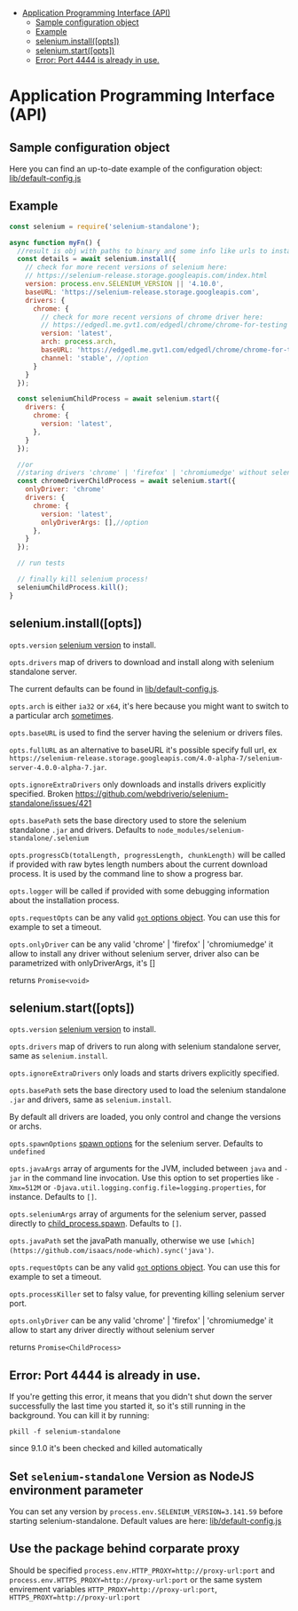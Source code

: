 <!-- START doctoc generated TOC please keep comment here to allow auto update -->
<!-- DON'T EDIT THIS SECTION, INSTEAD RE-RUN doctoc TO UPDATE -->

- [Application Programming Interface (API)](#application-programming-interface-api)
  - [Sample configuration object](#sample-configuration-object)
  - [Example](#example)
  - [selenium.install([opts])](#seleniuminstallopts)
  - [selenium.start([opts])](#seleniumstartopts)
  - [Error: Port 4444 is already in use.](#error-port-4444-is-already-in-use)

<!-- END doctoc generated TOC please keep comment here to allow auto update -->

# Application Programming Interface (API)

## Sample configuration object

Here you can find an up-to-date example of the configuration object:
[lib/default-config.js](../lib/default-config.js)

## Example

```js
const selenium = require('selenium-standalone');

async function myFn() {
  //result is obj with paths to binary and some info like urls to installed files { fsPaths, urls, opts }
  const details = await selenium.install({
    // check for more recent versions of selenium here:
    // https://selenium-release.storage.googleapis.com/index.html
    version: process.env.SELENIUM_VERSION || '4.10.0',
    baseURL: 'https://selenium-release.storage.googleapis.com',
    drivers: {
      chrome: {
        // check for more recent versions of chrome driver here:
        // https://edgedl.me.gvt1.com/edgedl/chrome/chrome-for-testing
        version: 'latest',
        arch: process.arch,
        baseURL: 'https://edgedl.me.gvt1.com/edgedl/chrome/chrome-for-testing'
        channel: 'stable', //option
      }
    }
  });

  const seleniumChildProcess = await selenium.start({
    drivers: {
      chrome: {
        version: 'latest',
      },
    }
  });

  //or
  //staring drivers 'chrome' | 'firefox' | 'chromiumedge' without selenium-server
  const chromeDriverChildProcess = await selenium.start({
    onlyDriver: 'chrome'
    drivers: {
      chrome: {
        version: 'latest',
        onlyDriverArgs: [],//option
      },
    }
  });

  // run tests

  // finally kill selenium process!
  seleniumChildProcess.kill();
}
```

## selenium.install([opts])

`opts.version` [selenium version](https://selenium-release.storage.googleapis.com/index.html) to install.

`opts.drivers` map of drivers to download and install along with selenium standalone server.

The current defaults can be found in [lib/default-config.js](../lib/default-config.js).

`opts.arch` is either `ia32` or `x64`, it's here because you might want to switch to a particular
arch [sometimes](https://code.google.com/p/selenium/issues/detail?id=5116#c9).

`opts.baseURL` is used to find the server having the selenium or drivers files.

`opts.fullURL` as an alternative to baseURL it's possible specify full url, ex `https://selenium-release.storage.googleapis.com/4.0-alpha-7/selenium-server-4.0.0-alpha-7.jar`.

`opts.ignoreExtraDrivers` only downloads and installs drivers explicitly specified. Broken https://github.com/webdriverio/selenium-standalone/issues/421

`opts.basePath` sets the base directory used to store the selenium standalone `.jar` and drivers. Defaults to `node_modules/selenium-standalone/.selenium`

`opts.progressCb(totalLength, progressLength, chunkLength)` will be called if provided with raw bytes length numbers about the current download process. It is used by the command line to show a progress bar.

`opts.logger` will be called if provided with some debugging information about the installation process.

`opts.requestOpts` can be any valid [`got` options object](https://www.npmjs.com/package/got#proxies). You can use this for example to set a timeout.

`opts.onlyDriver` can be any valid 'chrome' | 'firefox' | 'chromiumedge' it allow to install any driver without selenium server, driver also can be parametrized with onlyDriverArgs, it's []

returns `Promise<void>`

## selenium.start([opts])

`opts.version` [selenium version](https://selenium-release.storage.googleapis.com/index.html) to install.

`opts.drivers` map of drivers to run along with selenium standalone server, same
as `selenium.install`.

`opts.ignoreExtraDrivers` only loads and starts drivers explicitly specified.

`opts.basePath` sets the base directory used to load the selenium standalone `.jar` and drivers, same as `selenium.install`.

By default all drivers are loaded, you only control and change the versions or archs.

`opts.spawnOptions` [spawn options](https://nodejs.org/api/child_process.html#child_process_child_process_spawn_command_args_options) for the selenium server. Defaults to `undefined`

`opts.javaArgs` array of arguments for the JVM, included between `java` and `-jar` in the command line invocation. Use this option to set properties like `-Xmx=512M` or `-Djava.util.logging.config.file=logging.properties`, for instance. Defaults to `[]`.

`opts.seleniumArgs` array of arguments for the selenium server, passed directly to [child_process.spawn](https://nodejs.org/api/child_process.html#child_process_child_process_spawn_command_args_options). Defaults to `[]`.

`opts.javaPath` set the javaPath manually, otherwise we use `[which](https://github.com/isaacs/node-which).sync('java')`.

`opts.requestOpts` can be any valid [`got` options object](https://www.npmjs.com/package/got#proxies). You can use this for example to set a timeout.

`opts.processKiller` set to falsy value, for preventing killing selenium server port.

`opts.onlyDriver` can be any valid 'chrome' | 'firefox' | 'chromiumedge' it allow to start any driver directly without selenium server

returns `Promise<ChildProcess>`

## Error: Port 4444 is already in use.

If you're getting this error, it means that you didn't shut down the server successfully the last time you started it, so it's still running in the background. You can kill it by running:

```shell
pkill -f selenium-standalone
```

since 9.1.0 it's been checked and killed automatically

## Set `selenium-standalone` Version as NodeJS environment parameter

You can set any version by `process.env.SELENIUM_VERSION=3.141.59` before starting selenium-standalone. Default values are here: [lib/default-config.js](../lib/default-config.js)

## Use the package behind corparate proxy

Should be specified `process.env.HTTP_PROXY=http://proxy-url:port` and `process.env.HTTPS_PROXY=http://proxy-url:port` or the same system envirement variables `HTTP_PROXY=http://proxy-url:port`, `HTTPS_PROXY=http://proxy-url:port`
